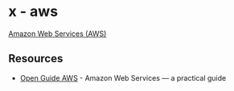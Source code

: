 # x - aws

[Amazon Web Services (AWS)](http://aws.amazon.com/)

## Resources

-   [Open Guide AWS](https://github.com/open-guides/og-aws) - Amazon Web Services — a practical guide
